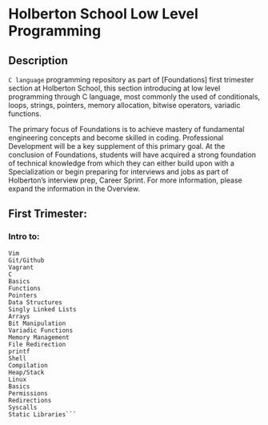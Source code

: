 # Holberton School Low Level Programming

## Description

`C language`  programming repository as part of [Foundations] first trimester section at Holberton School, this section introducing at low level programming through C language, most commonly the used of conditionals, loops, strings, pointers, memory allocation, bitwise operators, variadic functions.

The primary focus of Foundations is to achieve mastery of fundamental engineering concepts and become skilled in coding. Professional Development will be a key supplement of this primary goal. At the conclusion of Foundations, students will have acquired a strong foundation of technical knowledge from which they can either build upon with a Specialization or begin preparing for interviews and jobs as part of Holberton’s interview prep, Career Sprint. For more information, please expand the information in the Overview.

## First Trimester:
### Intro to:
```Emacs
Vim
Git/Github
Vagrant
C
Basics
Functions
Pointers
Data Structures
Singly Linked Lists
Arrays
Bit Manipulation
Variadic Functions
Memory Management
File Redirection
printf
Shell
Compilation
Heap/Stack
Linux
Basics
Permissions
Redirections
Syscalls
Static Libraries```
